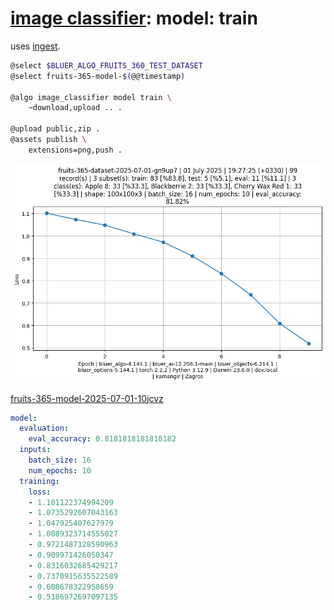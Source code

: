 # [image classifier](./image-classifier.md): model: train

uses [ingest](./image-classifier-dataset-ingest.md).

```bash
@select $BLUER_ALGO_FRUITS_360_TEST_DATASET
@select fruits-365-model-$(@@timestamp)

@algo image_classifier model train \
    ~download,upload .. .

@upload public,zip .
@assets publish \
    extensions=png,push .
```


![image](https://github.com/kamangir/assets/blob/main/fruits-365-model-2025-07-01-10jcvz/loss.png?raw=true)

[fruits-365-model-2025-07-01-10jcvz](https://kamangir-public.s3.ir-thr-at1.arvanstorage.ir/fruits-365-model-2025-07-01-10jcvz.tar.gz)

```yaml
model:
  evaluation:
    eval_accuracy: 0.8181818181818182
  inputs:
    batch_size: 16
    num_epochs: 10
  training:
    loss:
    - 1.101122374994209
    - 1.0735292607043163
    - 1.047925407627979
    - 1.0089323714555027
    - 0.9721487128590963
    - 0.909971426050347
    - 0.8316032685429217
    - 0.7370915635522589
    - 0.608678322958659
    - 0.5186972697097135

```
